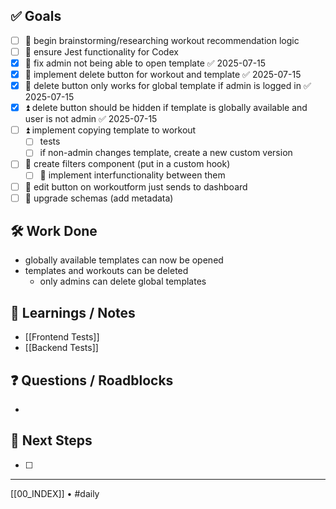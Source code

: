 ## ✅ Goals
- [ ] 🔺 begin brainstorming/researching workout recommendation logic
- [ ] 🔺 ensure Jest functionality for Codex
- [x] 🔺 fix admin not being able to open template ✅ 2025-07-15
- [x] 🔺 implement delete button for workout and template ✅ 2025-07-15
- [x] 🔺 delete button only works for global template if admin is logged in ✅ 2025-07-15
- [x] ⏫ delete button should be hidden if template is globally available and user is not admin ✅ 2025-07-15
- [ ] ⏫ implement copying template to workout
	- [ ] tests
	- [ ] if non-admin changes template, create a new custom version
- [ ] 🔽  create filters component (put in a custom hook)
	- [ ] 🔽 implement interfunctionality between them
- [ ] 🔽  edit button on workoutform just sends to dashboard
- [ ] 🔽 upgrade schemas (add metadata)

## 🛠️ Work Done
-  globally available templates can now be opened
- templates and workouts can be deleted
	- only admins can delete global templates

## 🧠 Learnings / Notes
- [[Frontend Tests]]
- [[Backend Tests]]

## ❓ Questions / Roadblocks
- 

## 🔁 Next Steps
- [ ] 

---
[[00_INDEX]] • #daily
